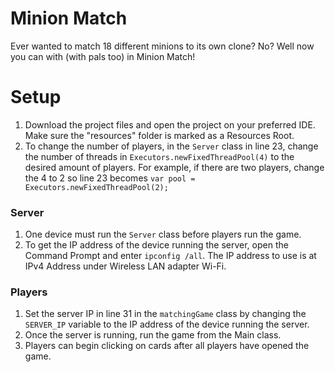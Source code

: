 # Minion Match
Ever wanted to match 18 different minions to its own clone? No? Well now you can with (with pals too) in Minion Match! 

# Setup
1. Download the project files and open the project on your preferred IDE. Make sure the "resources" folder is marked as a Resources Root. 
2. To change the number of players, in the `Server` class in line 23, change the number of threads in `Executors.newFixedThreadPool(4)` to the desired amount of players. 
For example, if there are two players, change the 4 to 2 so line 23 becomes `var pool = Executors.newFixedThreadPool(2);` 

### Server
1. One device must run the `Server` class before players run the game.
2. To get the IP address of the device running the server, open the Command Prompt and enter `ipconfig /all`. The IP address to use is at IPv4 Address under Wireless LAN adapter Wi-Fi.

### Players
1. Set the server IP in line 31 in the `matchingGame` class by changing the `SERVER_IP` variable to the IP address of the device running the server.
2. Once the server is running, run the game from the Main class.
3. Players can begin clicking on cards after all players have opened the game.


